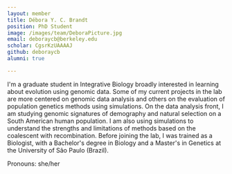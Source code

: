 ```yaml
---
layout: member
title: Débora Y. C. Brandt
position: PhD Student
image: /images/team/DeboraPicture.jpg
email: deboraycb@berkeley.edu
scholar: CgsrKzUAAAAJ
github: deboraycb
alumni: true

---
```


I'm a graduate student in Integrative Biology broadly interested in learning about evolution using genomic data. Some of my current projects in the lab are more centered on genomic data analysis and others on the evaluation of population genetics methods using simulations. On the data analysis front, I am studying genomic signatures of demography and natural selection on a South American human population. I am also using simulations to understand the strengths and limitations of methods based on the coalescent with recombination. Before joining the lab, I was trained as a Biologist, with a Bachelor's degree in Biology and a Master's in Genetics at the University of São Paulo (Brazil).

Pronouns: she/her

